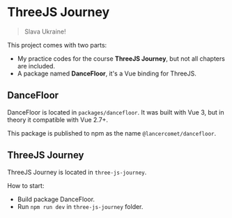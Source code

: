 # ThreeJS Journey

> Slava Ukraine!

This project comes with two parts:

 - My practice codes for the course **ThreeJS Journey**, but not all chapters are included.
 - A package named **DanceFloor**, it's a Vue binding for ThreeJS.

## DanceFloor

DanceFloor is located in `packages/dancefloor`. It was built with Vue 3, but in theory it compatible with Vue 2.7+.

This package is published to npm as the name `@lancercomet/dancefloor`.

## ThreeJS Journey

ThreeJS Journey is located in `three-js-journey`.

How to start:

 - Build package DanceFloor.
 - Run `npm run dev` in `three-js-journey` folder.
